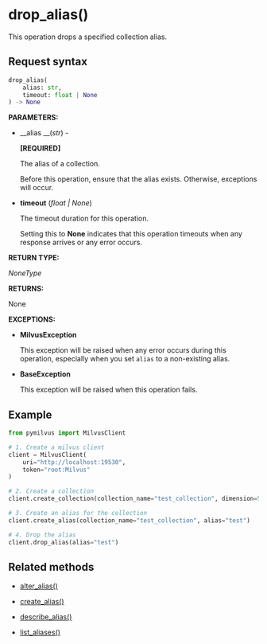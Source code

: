 # drop_alias()

This operation drops a specified collection alias. 

## Request syntax

```python
drop_alias(
    alias: str,
    timeout: float | None
) -> None
```

__PARAMETERS:__

- __alias __(_str_) -

    __[REQUIRED]__

    The alias of a collection. 

    Before this operation, ensure that the alias exists. Otherwise, exceptions will occur.

- __timeout__ (_float _|_ None_)  

    The timeout duration for this operation. 

    Setting this to __None__ indicates that this operation timeouts when any response arrives or any error occurs.

__RETURN TYPE:__

_NoneType_

__RETURNS:__

None

__EXCEPTIONS:__

- __MilvusException__

    This exception will be raised when any error occurs during this operation, especially when you set `alias` to a non-existing alias.

- __BaseException__

    This exception will be raised when this operation fails.

## Example

```python
from pymilvus import MilvusClient

# 1. Create a milvus client
client = MilvusClient(
    uri="http://localhost:19530",
    token="root:Milvus"
)

# 2. Create a collection
client.create_collection(collection_name="test_collection", dimension=5)

# 3. Create an alias for the collection
client.create_alias(collection_name="test_collection", alias="test")

# 4. Drop the alias
client.drop_alias(alias="test")
```

## Related methods

- [alter_alias()](./Collections/alter_alias.md)

- [create_alias()](./Collections/create_alias.md)

- [describe_alias()](./Collections/describe_alias.md)

- [list_aliases()](./Collections/list_aliases.md)

